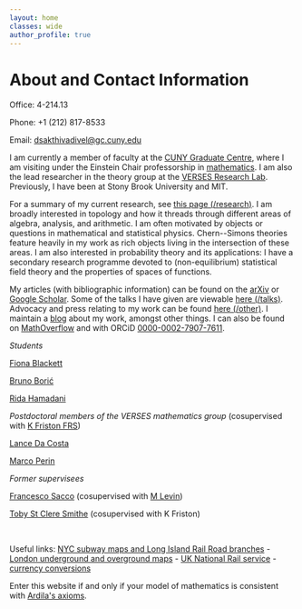 ```yaml
---
layout: home
classes: wide
author_profile: true
---
```


# About and Contact Information

Office: 4-214.13

Phone: +1 (212) 817-8533

Email: dsakthivadivel@gc.cuny.edu

I am currently a member of faculty at the [CUNY Graduate Centre](https://www.gc.cuny.edu), where I am visiting under the Einstein Chair professorship in [mathematics](https://www.gc.cuny.edu/mathematics). I am also the lead researcher in the theory group at the [VERSES Research Lab](https://darsakthi.github.io/verses-lab/). Previously, I have been at Stony Brook University and MIT.

For a summary of my current research, see [this page (/research)](https://darsakthi.github.io/research). I am broadly interested in topology and how it threads through different areas of algebra, analysis, and arithmetic. I am often motivated by objects or questions in mathematical and statistical physics. Chern--Simons theories feature heavily in my work as rich objects living in the intersection of these areas. I am also interested in probability theory and its applications: I have a secondary research programme devoted to (non-equilibrium) statistical field theory and the properties of spaces of functions.

My articles (with bibliographic information) can be found on the [arXiv](https://arxiv.org/a/0000-0002-7907-7611.html) or [Google Scholar](https://scholar.google.com/citations?user=mWJtfUUAAAAJ). Some of the talks I have given are viewable [here (/talks)](https://darsakthi.github.io/talks). Advocacy and press relating to my work can be found [here (/other)](https://darsakthi.github.io/other/). I maintain a [blog](https://darsakthi.github.io/blog) about my work, amongst other things. I can also be found on [MathOverflow](https://mathoverflow.net/users/370636/dalton-a-r-sakthivadivel) and with ORCiD [0000-0002-7907-7611](https://orcid.org/0000-0002-7907-7611).

_Students_

[Fiona Blackett](https://fiona1729.com)

[Bruno Borić](https://brunoboric.github.io/)

[Rida Hamadani](https://ridahamadani.com/)

_Postdoctoral members of the VERSES mathematics group_ (cosupervised with [K Friston FRS](https://en.wikipedia.org/wiki/Karl_J._Friston))

[Lance Da Costa](https://scholar.google.com/citations?user=PCHqHCsAAAAJ&hl=en)

[Marco Perin](https://scholar.google.com/citations?user=T43xleQAAAAJ&hl=en)

_Former supervisees_

[Francesco Sacco](https://francesco215.github.io) (cosupervised with [M Levin](https://en.wikipedia.org/wiki/Michael_Levin_(biologist)))

[Toby St Clere Smithe](https://tsmithe.net) (cosupervised with K Friston)

&nbsp;

Useful links: [NYC subway maps and Long Island Rail Road branches](https://new.mta.info/maps) - [London underground and overground maps](https://tfl.gov.uk/maps/track) - [UK National Rail service](https://www.nationalrail.co.uk/travel-information/maps-of-the-national-rail-network/) - [currency conversions](https://www.google.com/finance/quote/USD-GBP)

Enter this website if and only if your model of mathematics is consistent with [Ardila's axioms](http://fardila.com).
